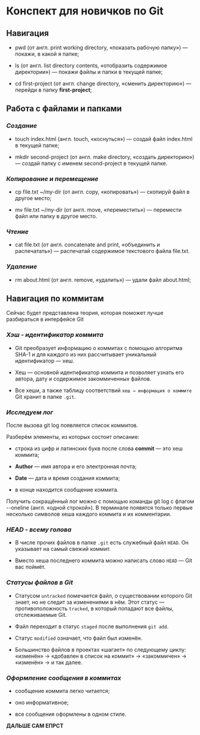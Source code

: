 # Конспект для новичков по Git 

## Навигация

* pwd (от англ. print working directory, «показать рабочую папку») — покажи, в какой я папке;

* ls (от англ. list directory contents, «отобразить содержимое директории») — покажи файлы и папки в текущей папке;

* cd first-project (от англ. change directory, «сменить директорию») — перейди в папку **first-project**;

## Работа с файлами и папками

### *Создание*

* touch index.html (англ. touch, «коснуться») — создай файл index.html в текущей папке;

* mkdir second-project (от англ. make directory, «создать директорию») — создай папку с именем second-project в текущей папке.

### *Копирование и перемещение*

* cp file.txt ~/my-dir (от англ. copy, «копировать») — скопируй файл в другое место;

* mv file.txt ~/my-dir (от англ. move, «переместить») — перемести файл или папку в другое место.

### *Чтение*

* cat file.txt (от англ. concatenate and print, «объединить и распечатать») — распечатай содержимое текстового файла file.txt.

### *Удаление*

* rm about.html (от англ. remove, «удалить») — удали файл about.html;

## Навигация по коммитам

Сейчас будет представлена теория, которая поможет лучше разбираться в интерфейсе Git

### *Хэш - идентификатор коммита*

* Git преобразует информацию о коммитах с помощью алгоритма SHA-1 и для каждого из них рассчитывает уникальный идентификатор — хеш.


* Хеш — основной идентификатор коммита и позволяет узнать его автора, дату и содержимое закоммиченных файлов.


* Все хеши, а также таблицу соответствий `хеш → информация о коммите` Git хранит в папке `.git`.

### *Исследуем лог*

После вызова git log появляется список коммитов.

Разберём элементы, из которых состоит описание:


* строка из цифр и латинских букв после слова **commit** — это хеш коммита;


* **Author** — имя автора и его электронная почта;


* **Date** — дата и время создания коммита;


* в конце находится сообщение коммита.

Получить сокращённый лог можно с помощью команды git log с флагом --oneline (англ. «одной строкой»). В терминале появятся только первые несколько символов хеша каждого коммита и их комментарии.

### *HEAD - всему голова*

* В числе прочих файлов в папке `.git` есть служебный файл `HEAD`. Он указывает на самый свежий коммит.


* Вместо хеша последнего коммита можно написать слово `HEAD` — Git вас поймёт.

### *Статусы файлов в Git*

* Статусом `untracked` помечается файл, о существовании которого Git знает, но не следит за изменениями в нём. Этот статус — противоположность `tracked`, в который попадают все файлы, отслеживаемые Git.

* Файл переходит в статус `staged` после выполнения `git add`.

* Статус `modified` означает, что файл был изменён.

* Большинство файлов в проектах «шагает» по следующему циклу: «изменён» → «добавлен в список на коммит» → «закоммичен» → «изменён» → и так далее.

### *Оформление сообщения в коммитах*

- сообщение коммита легко читается;

- оно информативное;

- все сообщения оформлены в одном стиле.

**ДАЛЬШЕ САМ ЕПРСТ**